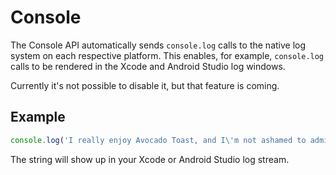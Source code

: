 # Console

The Console API automatically sends `console.log` calls to the native log system on each respective platform. This enables, for example,
`console.log` calls to be rendered in the Xcode and Android Studio log windows.

Currently it's not possible to disable it, but that feature is coming.

## Example

```typescript
console.log('I really enjoy Avocado Toast, and I\'m not ashamed to admit it');
```

The string will show up in your Xcode or Android Studio log stream.